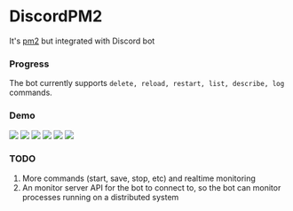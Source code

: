 # DiscordPM2
It's [pm2](https://pm2.keymetrics.io/) but integrated with Discord bot

### Progress
The bot currently supports `delete, reload, restart, list, describe, log` commands.

### Demo
![](https://github.com/Yuu6883/DiscordPM2/blob/master/demo/list.png?raw=true)
![](https://github.com/Yuu6883/DiscordPM2/blob/master/demo/describe.png?raw=true)
![](https://github.com/Yuu6883/DiscordPM2/blob/master/demo/restart.png?raw=true)
![](https://github.com/Yuu6883/DiscordPM2/blob/master/demo/reload.png?raw=true)
![](https://github.com/Yuu6883/DiscordPM2/blob/master/demo/delete.png?raw=true)
![](https://github.com/Yuu6883/DiscordPM2/blob/master/demo/log.png?raw=true)

### TODO
1. More commands (start, save, stop, etc) and realtime monitoring
2. An monitor server API for the bot to connect to, so the bot can monitor processes running on a distributed system

